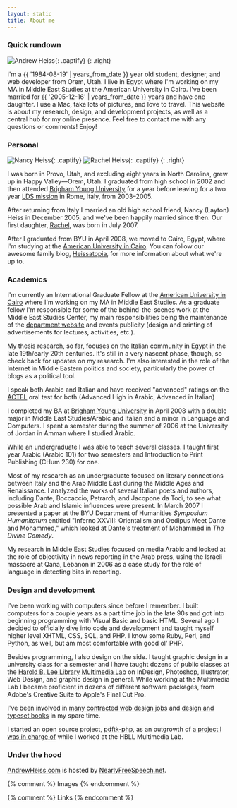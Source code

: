 ```yaml
---
layout: static
title: About me
---
```


### Quick rundown ###

![Andrew Heiss][andrew]{: .captify}
{: .right}

I'm a {{ '1984-08-19' | years_from_date }} year old student, designer, and web developer from Orem, Utah. I live in Egypt where I'm working on my MA in Middle East Studies at the American University in Cairo. I've been married for {{ '2005-12-16' | years_from_date }} years and have one daughter. I use a Mac, take lots of pictures, and love to travel. This website is about my research, design, and development projects, as well as a central hub for my online presence. Feel free to contact me with any questions or comments! Enjoy!

### Personal ###

![Nancy Heiss][nancy]{: .captify}
![Rachel Heiss][rachel]{: .captify}
{: .right}

I was born in Provo, Utah, and excluding eight years in North Carolina, grew up in Happy Valley—Orem, Utah. I graduated from high school in 2002 and then attended [Brigham Young University][byu] for a year before leaving for a two year [LDS mission][mission] in Rome, Italy, from 2003–2005.

After returning from Italy I married an old high school friend, Nancy (Layton) Heiss in December 2005, and we've been happily married since then. Our first daughter, [Rachel][rachel-born], was born in July 2007.

After I graduated from BYU in April 2008, we moved to Cairo, Egypt, where I'm studying at the [American University in Cairo][auc]. You can follow our awesome family blog, [Heissatopia][heissatopia], for more information about what we're up to.

### Academics ###

I'm currently an International Graduate Fellow at the [American University in Cairo][auc] where I'm working on my MA in Middle East Studies. As a graduate fellow I'm responsible for some of the behind-the-scenes work at the Middle East Studies Center, my main responsibilities being the maintenance of the [department website][mesc] and events publicity (design and printing of advertisements for lectures, activities, etc.).

My thesis research, so far, focuses on the Italian community in Egypt in the late 19th/early 20th centuries. It's still in a very nascent phase, though, so check back for updates on my research. I'm also interested in the role of the Internet in Middle Eastern politics and society, particularly the power of blogs as a political tool.

I speak both Arabic and Italian and have received "advanced" ratings on the [ACTFL][actfl] oral test for both (Advanced High in Arabic, Advanced in Italian)

I completed my BA at [Brigham Young University][byu] in April 2008 with a double major in Middle East Studies/Arabic and Italian and a minor in Language and Computers. I spent a semester during the summer of 2006 at the University of Jordan in Amman where I studied Arabic.

While an undergraduate I was able to teach several classes. I taught first year Arabic (Arabic 101) for two semesters and Introduction to Print Publishing (CHum 230) for one.

Most of my research as an undergraduate focused on literary connections between Italy and the Arab Middle East during the Middle Ages and Renaissance. I analyzed the works of several Italian poets and authors, including Dante, Boccaccio, Petrarch, and Jacopone da Todi, to see what possible Arab and Islamic influences were present. In March 2007 I presented a paper at the BYU Department of Humanities *Symposium Humanitatum* entitled "Inferno XXVIII: Orientalism and Oedipus Meet Dante and Mohammed," which looked at Dante's treatment of Mohammed in *The Divine Comedy*.

My research in Middle East Studies focused on media Arabic and looked at the role of objectivity in news reporting in the Arab press, using the Israeli massacre at Qana, Lebanon in 2006 as a case study for the role of language in detecting bias in reporting.

### Design and development ###

I've been working with computers since before I remember. I built computers for a couple years as a part time job in the late 90s and got into beginning programming with Visual Basic and basic HTML. Several ago I decided to officially dive into code and development and taught myself higher level XHTML, CSS, SQL, and PHP. I know some Ruby, Perl, and Python, as well, but am most comfortable with good ol' PHP.

Besides programming, I also design on the side. I taught graphic design in a university class for a semester and I have taught dozens of public classes at the [Harold B. Lee Library][hbll] [Multimedia Lab][mmlab] on InDesign, Photoshop, Illustrator, Web Design, and graphic design in general. While working at the Multimedia Lab I became proficient in dozens of different software packages, from Adobe's Creative Suite to Apple's Final Cut Pro.

I've been involved in [many contracted web design jobs](/portfolio/) and [design and typeset books](/portfolio/) in my spare time.

I started an open source project, [pdftk-php][pdftk-php], as an outgrowth of [a project I was in charge of][mmlab] while I worked at the HBLL Multimedia Lab.

### Under the hood ###

[AndrewHeiss.com](http://www.andrewheiss.com/) is hosted by [NearlyFreeSpeech.net][nfsn].

{% comment %} 
Images 
{% endcomment %}

[andrew]: http://www.andrewheiss.com/wp/wp-content/uploads/andrew-heiss.jpg "Andrew Heiss"
[nancy]: http://www.andrewheiss.com/wp/wp-content/uploads/nancy.jpg "Nancy Heiss"
[rachel]: http://www.andrewheiss.com/wp/wp-content/uploads/rachel.jpg "Rachel Heiss"

{% comment %} 
Links 
{% endcomment %}

[byu]: http://www.byu.edu "Brigham Young University"
[mission]: http://newsroom.lds.org/ldsnewsroom/eng/background-information/missionary-program "Missionary Program - LDS Newsroom"
[rachel-born]: http://www.heissatopia.com/search/label/Rachel "Heissatopia: Rachel"
[auc]: http://www.aucegypt.edu/Pages/default.aspx "The American University in Cairo"
[heissatopia]: http://www.heissatopia.com/ "Heissatopia"
[mesc]: http://www.aucegypt.edu/academics/mesc/Pages/default.aspx "Middle East Studies Center"
[actfl]: http://www.actfl.org/i4a/pages/index.cfm?pageid=3642
[hbll]: http://lib.byu.edu/ "Harold B. Lee Library"
[mmlab]: https://mmlab.lib.byu.edu/mmlab/ "HBLL Multimedia Lab"
[pdftk-php]: http://code.google.com/p/pdftk-php/ "pdftk-php - Google Code"
[nfsn]: https://www.nearlyfreespeech.net/ "NearlyFreeSpeech.net"